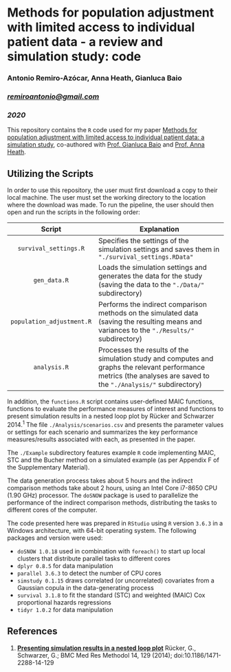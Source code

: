 # Methods for population adjustment with limited access to individual patient data - a review and simulation study: code

### Antonio Remiro-Azócar, Anna Heath, Gianluca Baio
### *remiroantonio@gmail.com*
### *2020*

This repository contains the `R` code used for my paper [Methods for population adjustment with limited access to individual patient data: a simulation study][1], co-authored with [Prof. Gianluca Baio][2] and [Prof. Anna Heath][3]. 

## Utilizing the Scripts

In order to use this repository, the user must first download a copy to their local machine. The user must set the working directory to the location where the download was made. To run the pipeline, the user should then open and run the scripts in the following order:

|          Script           | Explanation                                                  |
| :-----------------------: | ------------------------------------------------------------ |
|   `survival_settings.R`   | Specifies the settings of the simulation settings and saves them in `"./survival_settings.RData"` |
|       `gen_data.R`        | Loads the simulation settings and generates the data for the study (saving the data to the `"./Data/"` subdirectory) |
| `population_adjustment.R` | Performs the indirect comparison methods on the simulated data (saving the resulting means and variances to the `"./Results/"` subdirectory) |
|       `analysis.R`        | Processes the results of the simulation study and computes and graphs the relevant performance metrics (the analyses are saved to the `"./Analysis/"` subdirectory) |

In addition, the `functions.R` script contains user-defined MAIC functions, functions to evaluate the performance measures of interest and functions to present simulation results in a nested loop plot by Rücker and Schwarzer 2014.<sup>1</sup> The file `./Analysis/scenarios.csv` and  presents the parameter values or settings for each scenario and summarizes the key performance measures/results associated with each, as presented in the paper. 

The `./Example` subdirectory features example `R` code implementing MAIC, STC and the Bucher method on a simulated example (as per Appendix F of the Supplementary Material). 

The data generation process takes about 5 hours and the indirect comparison methods take about 2 hours, using an Intel Core i7-8650 CPU (1.90 GHz) processor. The `doSNOW` package is used to parallelize the performance of the indirect comparison methods, distributing the tasks to different cores of the computer. 

The code presented here was prepared in `RStudio` using `R` version `3.6.3` in a Windows architecture, with 64-bit operating system. The following packages and version were used:

* `doSNOW 1.0.18` used in combination with `foreach()` to start up local clusters that distribute parallel tasks to different cores
* `dplyr 0.8.5` for data manipulation
* `parallel 3.6.3` to detect the number of CPU cores
* `simstudy 0.1.15` draws correlated (or uncorrelated) covariates from a Gaussian copula in the data-generating process
* `survival 3.1.8` to fit the standard (STC) and weighted (MAIC) Cox proportional hazards regressions
* `tidyr 1.0.2` for data manipulation

## References
1. [**Presenting simulation results in a nested loop plot**][4]  Rücker, G., Schwarzer, G.; BMC Med Res Methodol 14, 129 (2014); 
doi:10.1186/1471-2288-14-129

[1]: https://arxiv.org/abs/2004.14800
[2]: http://www.statistica.it/gianluca/
[3]: https://sites.google.com/site/annaheathstats/
[4]: https://bmcmedresmethodol.biomedcentral.com/articles/10.1186/1471-2288-14-12
